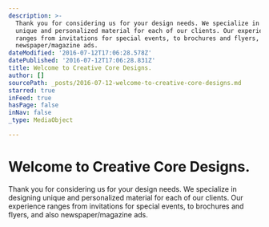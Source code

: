 ```yaml
---
description: >-
  Thank you for considering us for your design needs. We specialize in designing
  unique and personalized material for each of our clients. Our experience
  ranges from invitations for special events, to brochures and flyers, and also
  newspaper/magazine ads.
dateModified: '2016-07-12T17:06:28.578Z'
datePublished: '2016-07-12T17:06:28.831Z'
title: Welcome to Creative Core Designs.
author: []
sourcePath: _posts/2016-07-12-welcome-to-creative-core-designs.md
starred: true
inFeed: true
hasPage: false
inNav: false
_type: MediaObject

---
```

# Welcome to Creative Core Designs.

Thank you for considering us for your design needs. We specialize in designing unique and personalized material for each of our clients. Our experience ranges from invitations for special events, to brochures and flyers, and also newspaper/magazine ads.